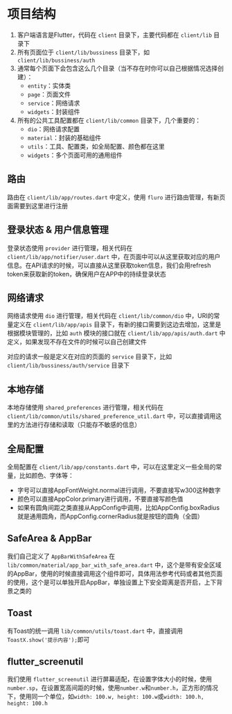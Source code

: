 # 项目结构
1. 客户端语言是Flutter，代码在 `client` 目录下，主要代码都在 `client/lib` 目录下
2. 所有页面位于 `client/lib/bussiness` 目录下，如 `client/lib/bussiness/auth`
3. 通常每个页面下会包含这么几个目录（当不存在时你可以自己根据情况选择创建）：
   - `entity`：实体类
   - `page`：页面文件
   - `service`：网络请求
   - `widgets`：封装组件
4. 所有的公共工具配置都在 `client/lib/common` 目录下，几个重要的：
   - `dio`：网络请求配置
   - `material`：封装的基础组件
   - `utils`：工具、配置类，如全局配置、颜色都在这里
   - `widgets`：多个页面可用的通用组件


## 路由
路由在 `client/lib/app/routes.dart` 中定义，使用 `fluro` 进行路由管理，有新页面需要到这里进行注册

## 登录状态 & 用户信息管理
登录状态使用 `provider` 进行管理，相关代码在 `client/lib/app/notifier/user.dart` 中，在页面中可以从这里获取对应的用户信息。在API请求的时候，可以直接从这里获取token信息，我们会用refresh token来获取新的token，确保用户在APP中的持续登录状态

## 网络请求
网络请求使用 `dio` 进行管理，相关代码在 `client/lib/common/dio` 中，URI的常量定义在 `client/lib/app/apis` 目录下，有新的接口需要到这边去增加，这里是根据模块管理的，比如 `auth` 模块的接口就在 `client/lib/app/apis/auth.dart` 中定义，如果发现不存在文件的时候可以自己创建文件

对应的请求一般是定义在对应的页面的 `service` 目录下，比如 `client/lib/bussiness/auth/service` 目录下

## 本地存储
本地存储使用 `shared_preferences` 进行管理，相关代码在 `client/lib/common/utils/shared_preference_util.dart` 中，可以直接调用这里的方法进行存储和读取（只能存不敏感的信息）

## 全局配置
全局配置在 `client/lib/app/constants.dart` 中，可以在这里定义一些全局的常量，比如颜色、字体等：
- 字号可以直接AppFontWeight.normal进行调用，不要直接写w300这种数字
- 颜色可以直接AppColor.primary进行调用，不要直接写颜色值
- 如果有圆角间距之类直接从AppConfig中调用，比如AppConfig.boxRadius就是通用圆角，而AppConfig.cornerRadius就是按钮的圆角（全圆）

## SafeArea & AppBar
我们自己定义了 `AppBarWithSafeArea` 在 `lib/common/material/app_bar_with_safe_area.dart` 中，这个是带有安全区域的AppBar，使用的时候直接调用这个组件即可，具体用法参考代码或者其他页面的使用，这个是可以单独开启AppBar，单独设置上下安全距离是否开启，上下背景之类的

## Toast
有Toast的统一调用 `lib/common/utils/toast.dart` 中，直接调用`ToastX.show('提示内容');`即可

## flutter_screenutil
我们使用 `flutter_screenutil` 进行屏幕适配，在设置字体大小的时候，使用`number.sp`，在设置宽高间距的时候，使用`number.w`和`number.h`，正方形的情况下，使用同一个单位，如`width: 100.w, height: 100.w`或`width: 100.h, height: 100.h`
